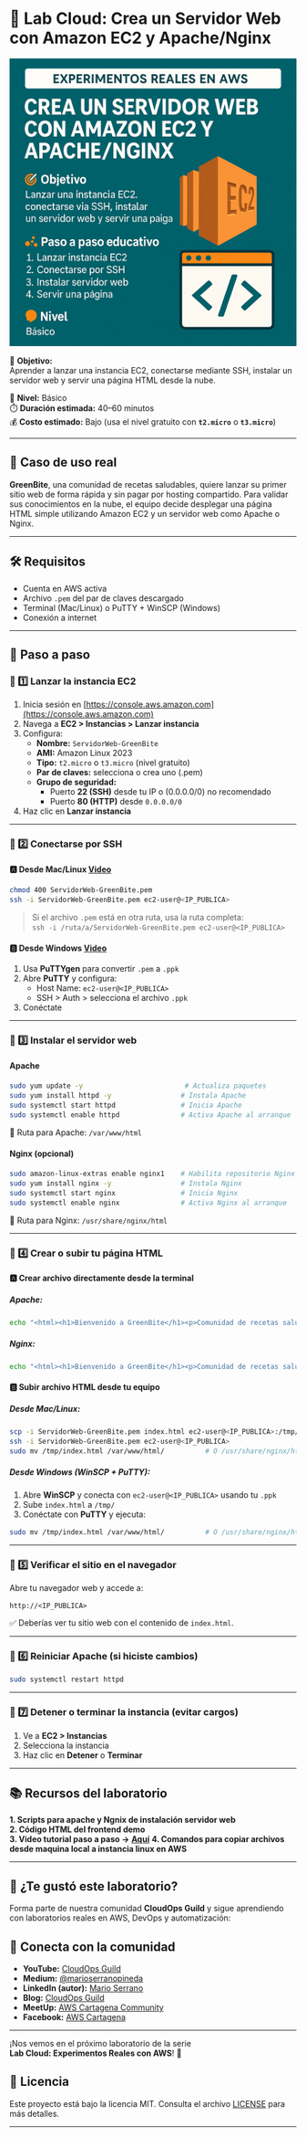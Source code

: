 # 🧪 Lab Cloud: Crea un Servidor Web con Amazon EC2 y Apache/Nginx

![LabCloud](./imagenes/Crear_un_servidor_web_EC2_Apache.png)

🎯 **Objetivo:**  
Aprender a lanzar una instancia EC2, conectarse mediante SSH, instalar un servidor web y servir una página HTML desde la nube.

🧠 **Nivel:** Básico  
⏱️ **Duración estimada:** 40–60 minutos  
💰 **Costo estimado:** Bajo (usa el nivel gratuito con **`t2.micro`** o **`t3.micro`**)

---

## 🧩 Caso de uso real

**GreenBite**, una comunidad de recetas saludables, quiere lanzar su primer sitio web de forma rápida y sin pagar por hosting compartido. Para validar sus conocimientos en la nube, el equipo decide desplegar una página HTML simple utilizando Amazon EC2 y un servidor web como Apache o Nginx.

---

## 🛠️ Requisitos

- Cuenta en AWS activa
- Archivo `.pem` del par de claves descargado
- Terminal (Mac/Linux) o PuTTY + WinSCP (Windows)
- Conexión a internet

---

## 👣 Paso a paso

### 🔹 1️⃣ Lanzar la instancia EC2

1. Inicia sesión en [https://console.aws.amazon.com](https://console.aws.amazon.com)
2. Navega a **EC2 > Instancias > Lanzar instancia**
3. Configura:
   - **Nombre:** `ServidorWeb-GreenBite`
   - **AMI:** Amazon Linux 2023
   - **Tipo:** `t2.micro` o `t3.micro` (nivel gratuito)
   - **Par de claves:** selecciona o crea uno (.pem)
   - **Grupo de seguridad:**
     - Puerto **22 (SSH)** desde tu IP o (0.0.0.0/0) no recomendado
     - Puerto **80 (HTTP)** desde `0.0.0.0/0`
4. Haz clic en **Lanzar instancia**

---

### 🔹 2️⃣ Conectarse por SSH

#### 🅰️ Desde Mac/Linux [Video](https://youtu.be/xuFcYQM3o9I)

```bash
chmod 400 ServidorWeb-GreenBite.pem
ssh -i ServidorWeb-GreenBite.pem ec2-user@<IP_PUBLICA>
```

> Si el archivo `.pem` está en otra ruta, usa la ruta completa:  
> `ssh -i /ruta/a/ServidorWeb-GreenBite.pem ec2-user@<IP_PUBLICA>`

#### 🅱️ Desde Windows [Video](https://youtu.be/mpJgbS9vbJA)

1. Usa **PuTTYgen** para convertir `.pem` a `.ppk`
2. Abre **PuTTY** y configura:
   - Host Name: `ec2-user@<IP_PUBLICA>`
   - SSH > Auth > selecciona el archivo `.ppk`
3. Conéctate

---

### 🔹 3️⃣ Instalar el servidor web

#### Apache

```bash
sudo yum update -y                         # Actualiza paquetes
sudo yum install httpd -y                 # Instala Apache
sudo systemctl start httpd                # Inicia Apache
sudo systemctl enable httpd               # Activa Apache al arranque
```

📂 Ruta para Apache: `/var/www/html`

#### Nginx (opcional)

```bash
sudo amazon-linux-extras enable nginx1    # Habilita repositorio Nginx
sudo yum install nginx -y                 # Instala Nginx
sudo systemctl start nginx                # Inicia Nginx
sudo systemctl enable nginx               # Activa Nginx al arranque
```

📂 Ruta para Nginx: `/usr/share/nginx/html`

---

### 🔹 4️⃣ Crear o subir tu página HTML

#### 🅰️ Crear archivo directamente desde la terminal

##### Apache:

```bash
echo "<html><h1>Bienvenido a GreenBite</h1><p>Comunidad de recetas saludables.</p></html>" | sudo tee /var/www/html/index.html
```

##### Nginx:

```bash
echo "<html><h1>Bienvenido a GreenBite</h1><p>Comunidad de recetas saludables.</p></html>" | sudo tee /usr/share/nginx/html/index.html
```

#### 🅱️ Subir archivo HTML desde tu equipo

##### Desde Mac/Linux:

```bash
scp -i ServidorWeb-GreenBite.pem index.html ec2-user@<IP_PUBLICA>:/tmp/
ssh -i ServidorWeb-GreenBite.pem ec2-user@<IP_PUBLICA>
sudo mv /tmp/index.html /var/www/html/          # O /usr/share/nginx/html/
```

##### Desde Windows (WinSCP + PuTTY):

1. Abre **WinSCP** y conecta con `ec2-user@<IP_PUBLICA>` usando tu `.ppk`
2. Sube `index.html` a `/tmp/`
3. Conéctate con **PuTTY** y ejecuta:

```bash
sudo mv /tmp/index.html /var/www/html/          # O /usr/share/nginx/html/
```

---

### 🔹 5️⃣ Verificar el sitio en el navegador

Abre tu navegador web y accede a:  
```
http://<IP_PUBLICA>
```

✅ Deberías ver tu sitio web con el contenido de `index.html`.

---

### 🔹 6️⃣ Reiniciar Apache (si hiciste cambios)

```bash
sudo systemctl restart httpd
```

---

### 🔹 7️⃣ Detener o terminar la instancia (evitar cargos)

1. Ve a **EC2 > Instancias**
2. Selecciona la instancia
3. Haz clic en **Detener** o **Terminar**

---

## 📚 Recursos del laboratorio

**1. Scripts para apache y Ngnix de instalación servidor web**  
**2. Código HTML del frontend demo**  
**3. Video tutorial paso a paso ->** **[Aquí](https://youtu.be/Ys72Gu2i7d8)**
**4. Comandos para copiar archivos desde maquina local a instancia linux en AWS**

---

## 📢 ¿Te gustó este laboratorio?

Forma parte de nuestra comunidad **CloudOps Guild** y sigue aprendiendo con laboratorios reales en AWS, DevOps y automatización:

## 📢 Conecta con la comunidad

- **YouTube:** [CloudOps Guild](https://www.youtube.com/@CloudOpsGuildCommunity)  
- **Medium:** [@marioserranopineda](https://medium.com/@marioserranopineda)  
- **LinkedIn (autor):** [Mario Serrano](https://www.linkedin.com/in/mario-rodrigo-serrano-pineda/)  
- **Blog:** [CloudOps Guild](https://cloudopsguild.com/blog/)  
- **MeetUp:** [AWS Cartagena Community](https://www.meetup.com/es-ES/aws-colombia-cartagena/)  
- **Facebook:** [AWS Cartagena](https://www.facebook.com/awscolombiacartagena)

---

¡Nos vemos en el próximo laboratorio de la serie  
**Lab Cloud: Experimentos Reales con AWS**! 🚀

## 📝 Licencia

Este proyecto está bajo la licencia MIT. Consulta el archivo [LICENSE](LICENSE) para más detalles.

---